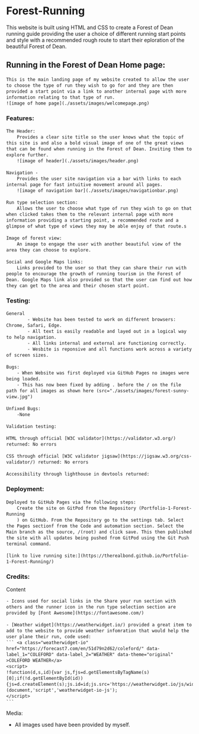 # Forest-Running
This website is built using HTML and CSS to create a Forest of Dean running guide providing the user a choice of different running start points and style with a recommended rough route to start their eploration of the beautiful Forest of Dean.

## Running in the Forest of Dean Home page:
    This is the main landing page of my website created to allow the user to choose the type of run they wish to go for and they are then provided a start point via a link to another internal page with more information relating to that type of run.
    ![image of home page](./assets/images/welcomepage.png)

### Features:

    The Header:
        Provides a clear site title so the user knows what the topic of this site is and also a bold visual image of one of the great views that can be found when running in the Forest of Dean. Inviting them to explore further.
        ![image of header](./assets/images/header.png)

    Navigation - 
        Provides the user site navigation via a bar with links to each internal page for fast intuitive movement around all pages.
        ![image of navigation bar](./assets/images/navigationbar.png)

    Run type selection section:
        Allows the user to choose what type of run they wish to go on that when clicked takes them to the relevant internal page with more information providing a starting point, a recommended route and a glimpse of what type of views they may be able enjoy of that route.s

    Image of forest view:
        An image to engage the user with another beautiful view of the area they can choose to explore.

    Social and Google Maps links:
        Links provided to the user so that they can share their run with people to encourage the growth of running tourism in the Forest of Dean. Google Maps link also provided so that the user can find out how they can get to the area and their chosen start point.

### Testing:

    General 
            - Website has been tested to work on different browsers: Chrome, Safari, Edge.
            - All text is easily readable and layed out in a logical way to help navigation.
            - All links internal and external are functioning correctly.
            - Wesbite is reponsive and all functions work across a variety of screen sizes.

    Bugs:
        - When Website was first deployed via GitHub Pages no images were being loaded.
        - This has now been fixed by adding . before the / on the file path for all images as shown here (src="./assets/images/forest-sunny-view.jpg")

    Unfixed Bugs:
        -None

    Validation testing:

    HTML through official [W3C validator](https://validator.w3.org/) returned: No errors 

    CSS through official [W3C validator jigsaw](https://jigsaw.w3.org/css-validator/) returned: No errors

    Accessibility through lighthouse in devtools returned:

### Deployment:

    Deployed to GitHub Pages via the following steps:
        Create the site on GitPod from the Repository (Portfolio-1-Forest-Running
        ) on GitHub. From the Repository go to the settings tab. Select the Pages sectionf from the Code and automation section. Select the Main branch as the source, /(root) and click save. This then published the site with all updates being pushed from GitPod using the Git Push terminal command.

    [link to live running site:](https://therealbond.github.io/Portfolio-1-Forest-Running/)

### Credits:

   Content 

    - Icons used for social links in the Share your run section with others and the runner icon in the run type selection section are provided by [Font Awesome](https://fontawesome.com/)

    - [Weather widget](https://weatherwidget.io/) provided a great item to add to the website to provide weather infomration that would help the user plane their run, code used: 
    ``` <a class="weatherwidget-io" href="https://forecast7.com/en/51d79n2d62/coleford/" data-label_1="COLEFORD" data-label_2="WEATHER" data-theme="original" >COLEFORD WEATHER</a>
    <script>
    !function(d,s,id){var js,fjs=d.getElementsByTagName(s)[0];if(!d.getElementById(id)){js=d.createElement(s);js.id=id;js.src='https://weatherwidget.io/js/widget.min.js';fjs.parentNode.insertBefore(js,fjs);}}(document,'script','weatherwidget-io-js');
    </script>
    ```

   Media:
   - All images used have been provided by myself.

